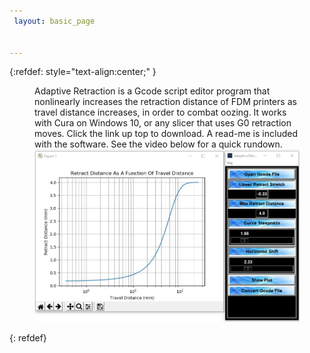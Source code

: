 ```yaml
---
 layout: basic_page


---
```


{:refdef: style="text-align:center;" }
<figure>

  <figcaption>Adaptive Retraction is a Gcode script editor program that nonlinearly increases the retraction distance of FDM printers as travel distance increases, in order to combat oozing. It works with Cura on Windows 10, or any slicer that uses G0 retraction moves. Click the link up top to download. A read-me is included with the software. See the video below for a quick rundown.
  </figcaption>
  <img src="/Images/AR_pic.jpg" class="normal" />

</figure>
{: refdef}

